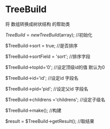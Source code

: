 TreeBuild
=========

将 数组转换成树状结构 的帮助类




  $TreeBuild = new TreeBuild($array); //初始化
  
  $TreeBuild->sort = true;  //是否排序
  
  $TreeBuild->sortField = 'sort';  //排序字段
  
  $TreeBuild->topId='0';  //设定顶级id的值 默认为0
  
  $TreeBuild->id='id';  //设定id 字段名
  
  $TreeBuild->pid='pid';  //设定父id 字段名
  
  $TreeBuild->childrens ='childrens';  //设定子级名
  
  $TreeBuild->make();  //构建
  
  $result  = $TreeBuild->getResult(); //取结果
  
  
